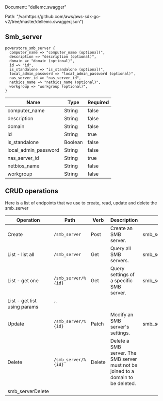 Document: "dellemc.swagger"


Path: "/varhttps://github.com/aws/aws-sdk-go-v2/tree/master/dellemc.swagger.json")

## Smb_server



```puppet
powerstore_smb_server {
  computer_name => "computer_name (optional)",
  description => "description (optional)",
  domain => "domain (optional)",
  id => "id",
  is_standalone => "is_standalone (optional)",
  local_admin_password => "local_admin_password (optional)",
  nas_server_id => "nas_server_id",
  netbios_name => "netbios_name (optional)",
  workgroup => "workgroup (optional)",
}
```

| Name        | Type           | Required       |
| ------------- | ------------- | ------------- |
|computer_name | String | false |
|description | String | false |
|domain | String | false |
|id | String | true |
|is_standalone | Boolean | false |
|local_admin_password | String | false |
|nas_server_id | String | true |
|netbios_name | String | false |
|workgroup | String | false |



## CRUD operations

Here is a list of endpoints that we use to create, read, update and delete the smb_server

| Operation | Path | Verb | Description | OperationID |
| ------------- | ------------- | ------------- | ------------- | ------------- |
|Create|`/smb_server`|Post|Create an SMB server.|smb_serverCreate|
|List - list all|`/smb_server`|Get|Query all SMB servers.|smb_serverCollectionQuery|
|List - get one|`/smb_server/%{id}`|Get|Query settings of a specific SMB server.|smb_serverInstanceQuery|
|List - get list using params|``||||
|Update|`/smb_server/%{id}`|Patch|Modify an SMB server's settings.|smb_serverModify|
|Delete|`/smb_server/%{id}`|Delete|Delete a SMB server. The SMB server must not be joined to a domain to be deleted.
|smb_serverDelete|
